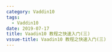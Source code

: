 ```yaml
---
category: Vaddin10
tags:
  - Vaddin10
date: 2019-07-17
title: Vaadin10 教程之快速入门(三)
vssue-title: Vaadin10 教程之快速入门(三)
---
```


